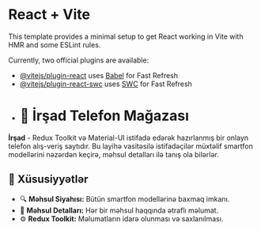 # React + Vite

This template provides a minimal setup to get React working in Vite with HMR and some ESLint rules.

Currently, two official plugins are available:

- [@vitejs/plugin-react](https://github.com/vitejs/vite-plugin-react/blob/main/packages/plugin-react/README.md) uses [Babel](https://babeljs.io/) for Fast Refresh
- [@vitejs/plugin-react-swc](https://github.com/vitejs/vite-plugin-react-swc) uses [SWC](https://swc.rs/) for Fast Refresh
- # 📱 İrşad Telefon Mağazası

**İrşad** - Redux Toolkit və Material-UI istifadə edərək hazırlanmış bir onlayn telefon alış-veriş saytıdır. Bu layihə vasitəsilə istifadəçilər müxtəlif smartfon modellərini nəzərdən keçirə, məhsul detalları ilə tanış ola bilərlər.

## 🎯 Xüsusiyyətlər
- 🔍 **Məhsul Siyahısı:** Bütün smartfon modellərinə baxmaq imkanı.
- 📝 **Məhsul Detalları:** Hər bir məhsul haqqında ətraflı məlumat.
- ⚙️ **Redux Toolkit:** Məlumatların idarə olunması və saxlanılması.
